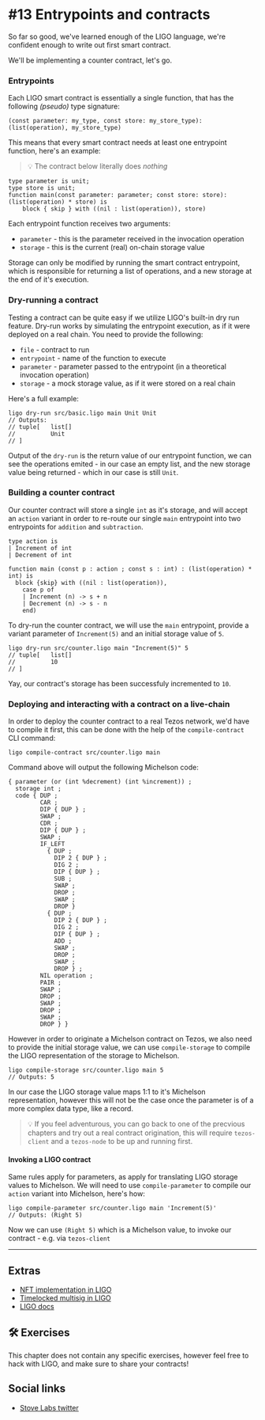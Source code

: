 # #13 Entrypoints and contracts

So far so good, we've learned enough of the LIGO language, we're confident enough to write out first smart contract.

We'll be implementing a counter contract, let's go.

### Entrypoints

Each LIGO smart contract is essentially a single function, that has the following *(pseudo)* type signature:

```
(const parameter: my_type, const store: my_store_type): (list(operation), my_store_type)
```

This means that every smart contract needs at least one entrypoint function, here's an example:

> 💡 The contract below literally does *nothing*

```
type parameter is unit;
type store is unit;
function main(const parameter: parameter; const store: store): (list(operation) * store) is
    block { skip } with ((nil : list(operation)), store)
```

Each entrypoint function receives two arguments:
- `parameter` - this is the parameter received in the invocation operation
- `storage` - this is the current (real) on-chain storage value

Storage can only be modified by running the smart contract entrypoint, which is responsible for returning a list of operations, and a new storage at the end of it's execution.

### Dry-running a contract

Testing a contract can be quite easy if we utilize LIGO's built-in dry run feature. Dry-run works by simulating the entrypoint execution, as if it were deployed on a real chain. You need to provide the following:

- `file` - contract to run
- `entrypoint` - name of the function to execute
- `parameter` - parameter passed to the entrypoint (in a theoretical invocation operation)
- `storage` - a mock storage value, as if it were stored on a real chain

Here's a full example:

```
ligo dry-run src/basic.ligo main Unit Unit
// Outputs:
// tuple[   list[]
//          Unit
// ]
```

Output of the `dry-run` is the return value of our entrypoint function, we can see the operations emited - in our case an empty list, and the new storage value being returned - which in our case is still `Unit`.

### Building a counter contract

Our counter contract will store a single `int` as it's storage, and will accept an `action` variant in order to re-route our single `main` entrypoint into two entrypoints for `addition` and `subtraction`. 

```
type action is
| Increment of int
| Decrement of int

function main (const p : action ; const s : int) : (list(operation) * int) is
  block {skip} with ((nil : list(operation)),
    case p of
    | Increment (n) -> s + n
    | Decrement (n) -> s - n
    end)
```

To dry-run the counter contract, we will use the `main` entrypoint, provide a variant parameter of `Increment(5)` and an initial storage value of `5`.

```
ligo dry-run src/counter.ligo main "Increment(5)" 5
// tuple[   list[]
//          10
// ]
```

Yay, our contract's storage has been successfuly incremented to `10`.

### Deploying and interacting with a contract on a live-chain

In order to deploy the counter contract to a real Tezos network, we'd have to compile it first, this can be done with the help of the `compile-contract` CLI command:

```
ligo compile-contract src/counter.ligo main
```

Command above will output the following Michelson code:

```
{ parameter (or (int %decrement) (int %increment)) ;
  storage int ;
  code { DUP ;
         CAR ;
         DIP { DUP } ;
         SWAP ;
         CDR ;
         DIP { DUP } ;
         SWAP ;
         IF_LEFT
           { DUP ;
             DIP 2 { DUP } ;
             DIG 2 ;
             DIP { DUP } ;
             SUB ;
             SWAP ;
             DROP ;
             SWAP ;
             DROP }
           { DUP ;
             DIP 2 { DUP } ;
             DIG 2 ;
             DIP { DUP } ;
             ADD ;
             SWAP ;
             DROP ;
             SWAP ;
             DROP } ;
         NIL operation ;
         PAIR ;
         SWAP ;
         DROP ;
         SWAP ;
         DROP ;
         SWAP ;
         DROP } }
```

However in order to originate a Michelson contract on Tezos, we also need to provide the initial storage value, we can use `compile-storage` to compile the LIGO representation of the storage to Michelson.

```
ligo compile-storage src/counter.ligo main 5
// Outputs: 5
```

In our case the LIGO storage value maps 1:1 to it's Michelson representation, however this will not be the case once the parameter is of a more complex data type, like a record.

> 💡 If you feel adventurous, you can go back to one of the precvious chapters and try out a real contract origination, this will require `tezos-client` and a `tezos-node` to be up and running first.

#### Invoking a LIGO contract

Same rules apply for parameters, as apply for translating LIGO storage values to Michelson. We will need to use `compile-parameter` to compile our `action` variant into Michelson, here's how:

```
ligo compile-parameter src/counter.ligo main 'Increment(5)'
// Outputs: (Right 5)
```

Now we can use `(Right 5)` which is a Michelson value, to invoke our contract - e.g. via `tezos-client`

--- 
## Extras

- [NFT implementation in LIGO](nft.stove-labs.com)
- [Timelocked multisig in LIGO](https://github.com/stove-labs/tutorials-ligo-timelocked-multisig)
- [LIGO docs](https://ligolang.org)

## 🛠 Exercises

This chapter does not contain any specific exercises, however feel free to hack with LIGO, and make sure to share your contracts!

## Social links

- [Stove Labs twitter](twitter.com/stove_labs)